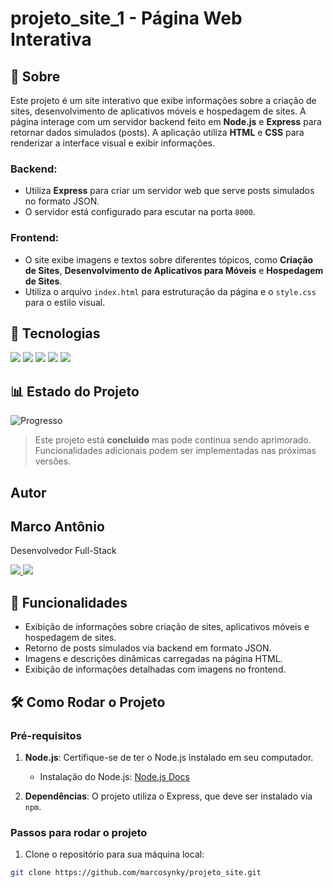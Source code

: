 # projeto_site_1 - Página Web Interativa

## 📖 Sobre

Este projeto é um site interativo que exibe informações sobre a criação de sites, desenvolvimento de aplicativos móveis e hospedagem de sites. A página interage com um servidor backend feito em **Node.js** e **Express** para retornar dados simulados (posts). A aplicação utiliza **HTML** e **CSS** para renderizar a interface visual e exibir informações.

### Backend:
- Utiliza **Express** para criar um servidor web que serve posts simulados no formato JSON.
- O servidor está configurado para escutar na porta `8000`.

### Frontend:
- O site exibe imagens e textos sobre diferentes tópicos, como **Criação de Sites**, **Desenvolvimento de Aplicativos para Móveis** e **Hospedagem de Sites**.
- Utiliza o arquivo `index.html` para estruturação da página e o `style.css` para o estilo visual.
  
## 🚀 Tecnologias

<div>
  <img src="https://img.shields.io/badge/Node.js-339933?style=for-the-badge&logo=node.js&logoColor=white">
  <img src="https://img.shields.io/badge/Express-000000?style=for-the-badge&logo=express&logoColor=white">
  <img src="https://img.shields.io/badge/JavaScript-F7DF1E?style=for-the-badge&logo=javascript&logoColor=black">
  <img src="https://img.shields.io/badge/HTML-E34F26?style=for-the-badge&logo=html5&logoColor=white">
  <img src="https://img.shields.io/badge/CSS-1572B6?style=for-the-badge&logo=css3&logoColor=white">
</div>


  
## 📊 Estado do Projeto

![Progresso](https://img.shields.io/badge/Progresso-100%25-green?style=for-the-badge&labelColor=000000&color=008000&logo=github)

> Este projeto está **concluido** mas pode continua sendo aprimorado. Funcionalidades adicionais podem ser implementadas nas próximas versões.

##  Autor
<h2>Marco Antônio</h2>

<p>Desenvolvedor Full-Stack</p>

<p>
  <a href="https://github.com/marcosynky" target="_blank">
    <img src="https://img.shields.io/badge/GitHub-000000?style=for-the-badge&logo=github&logoColor=white" />
  </a>
  <a href="https://www.linkedin.com/in/marco-antônio-developer-fullstack" target="_blank">
    <img src="https://img.shields.io/badge/LinkedIn-0A66C2?style=for-the-badge&logo=linkedin&logoColor=white" />
  </a>
</p>







## 📱 Funcionalidades

- Exibição de informações sobre criação de sites, aplicativos móveis e hospedagem de sites.
- Retorno de posts simulados via backend em formato JSON.
- Imagens e descrições dinâmicas carregadas na página HTML.
- Exibição de informações detalhadas com imagens no frontend.

## 🛠️ Como Rodar o Projeto

### Pré-requisitos

1. **Node.js**: Certifique-se de ter o Node.js instalado em seu computador.
   - Instalação do Node.js: [Node.js Docs](https://nodejs.org/)

2. **Dependências**: O projeto utiliza o Express, que deve ser instalado via `npm`.

### Passos para rodar o projeto

1. Clone o repositório para sua máquina local:

```bash
git clone https://github.com/marcosynky/projeto_site.git
